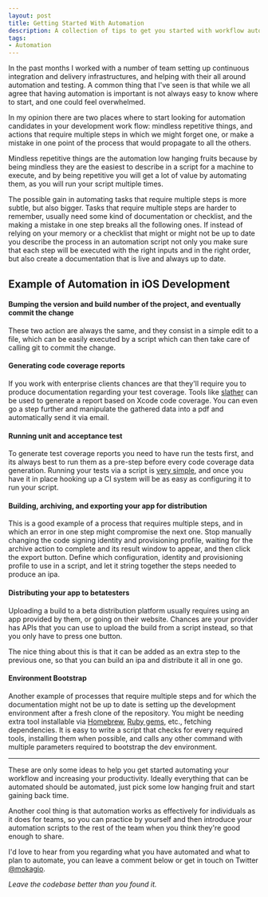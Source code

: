 ```yaml
---
layout: post
title: Getting Started With Automation
description: A collection of tips to get you started with workflow automation, increase productivity, and save time.
tags:
- Automation
---
```


In the past months I worked with a number of team setting up continuous integration and delivery infrastructures, and helping with their all around automation and testing. A common thing that I've seen is that while we all agree that having automation is important is not always easy to know where to start, and one could feel overwhelmed.

In my opinion there are two places where to start looking for automation candidates in your development work flow: mindless repetitive things, and actions that require multiple steps in which we might forget one, or make a mistake in one point of the process that would propagate to all the others.

Mindless repetitive things are the automation low hanging fruits because by being mindless they are the easiest to describe in a script for a machine to execute, and by being repetitive you will get a lot of value by automating them, as you will run your script multiple times.

The possible gain in automating tasks that require multiple steps is more subtle, but also bigger. Tasks that require multiple steps are harder to remember, usually need some kind of documentation or checklist, and the making a mistake in one step breaks all the following ones. If instead of relying on your memory or a checklist that might or might not be up to date you describe the process in an automation script not only you make sure that each step will be executed with the right inputs and in the right order, but also create a documentation that is live and always up to date.

## Example of Automation in iOS Development

#### Bumping the version and build number of the project, and eventually commit the change

These two action are always the same, and they consist in a simple edit to a file, which can be easily executed by a script which can then take care of calling git to commit the change.

#### Generating code coverage reports

If you work with enterprise clients chances are that they'll require you to produce documentation regarding your test coverage. Tools like [slather](https://github.com/SlatherOrg/slather) can be used to generate a report based on Xcode code coverage. You can even go a step further and manipulate the gathered data into a pdf and automatically send it via email.

#### Running unit and acceptance test

To generate test coverage reports you need to have run the tests first, and its always best to run them as a pre-step before every code coverage data generation. Running your tests via a script is [very simple](https://mokacoding.com/blog/running-tests-from-the-terminal/), and once you have it in place hooking up a CI system will be as easy as configuring it to run your script.

#### Building, archiving, and exporting your app for distribution

This is a good example of a process that requires multiple steps, and in which an error in one step might compromise the next one. Stop manually changing the code signing identity and provisioning profile, waiting for the archive action to complete and its result window to appear, and then click the export button. Define which configuration, identity and provisioning profile to use in a script, and let it string together the steps needed to produce an ipa.

#### Distributing your app to betatesters

Uploading a build to a beta distribution platform usually requires using an app provided by them, or going on their website. Chances are your provider has APIs that you can use to upload the build from a script instead, so that you only have to press one button.

The nice thing about this is that it can be added as an extra step to the previous one, so that you can build an ipa and distribute it all in one go.

#### Environment Bootstrap

Another example of processes that require multiple steps and for which the documentation might not be up to date is setting up the development environment after a fresh clone of the repository. You might be needing extra tool installable via [Homebrew](http://brew.sh), [Ruby gems](https://mokacoding.com/blog/ruby-for-ios-developers-bundler/), etc., fetching dependencies. It is easy to write a script that checks for every required tools, installing them when possible, and calls any other command with multiple parameters required to bootstrap the dev environment.

---

These are only some ideas to help you get started automating your workflow and increasing your productivity. Ideally everything that can be automated should be automated, just pick some low hanging fruit and start gaining back time.

Another cool thing is that automation works as effectively for individuals as it does for teams, so you can practice by yourself and then introduce your automation scripts to the rest of the team when you think they're good enough to share.

I'd love to hear from you regarding what you have automated and what to plan to automate, you can leave a comment below or get in touch on Twitter [@mokagio](https://twitter.com/mokagio).

_Leave the codebase better than you found it._
